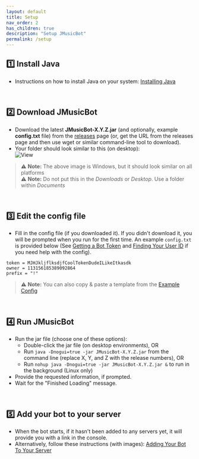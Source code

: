 ```yaml
---
layout: default
title: Setup
nav_order: 2
has_children: true
description: "Setup JMusicBot"
permalink: /setup
---
```


## 1️⃣ Install Java
* Instructions on how to install Java on your system: [Installing Java](/installing-java)

<br>

## 2️⃣ Download JMusicBot
* Download the latest **JMusicBot-X.Y.Z.jar** (and optionally, example **config.txt** file) from the [releases](https://github.com/jagrosh/MusicBot/releases/latest) page (or, get the URL from the releases page and then use wget or similar command-line tool to download).
* Your folder should look similar to this (on desktop):  
![View](http://i.imgur.com/14x9uDy.png)
> ⚠ **Note:** The above image is Windows, but it should look similar on all platforms  
> ⚠ **Note:** Do not put this in the *Downloads* or *Desktop*. Use a folder within *Documents*

<br>

## 3️⃣ Edit the config file
* Fill in the config file (if you downloaded it). If you didn't download it, you will be prompted when you run for the first time. An example `config.txt` is provided below (See [Getting a Bot Token](/getting-a-bot-token) and [Finding Your User ID](/finding-your-user-id) if you need help with the config).  
```
token = MJHJkljflksdjfCoolTokenDudeILikeItkasdk
owner = 113156185389092864
prefix = "!"
```
> ⚠ **Note:** You can also copy & paste a template from the [Example Config](/config)

<br>

## 4️⃣ Run JMusicBot
* Run the jar file (choose one of these options):
  * Double-click the jar file (on desktop environments), OR
  * Run `java -Dnogui=true -jar JMusicBot-X.Y.Z.jar` from the command line (replace X, Y, and Z with the release numbers), OR
  * Run `nohup java -Dnogui=true -jar JMusicBot-X.Y.Z.jar &` to run in the background (Linux only)
* Provide the requested information, if prompted.
* Wait for the "Finished Loading" message.

<br>

## 5️⃣ Add your bot to your server
* When the bot starts, if it hasn't been added to any servers yet, it will provide you with a link in the console.
* Alternatively, follow these instructions (with images): [Adding Your Bot To Your Server](/adding-your-bot)